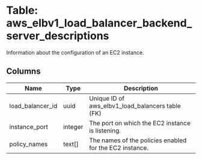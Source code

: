 
# Table: aws_elbv1_load_balancer_backend_server_descriptions
Information about the configuration of an EC2 instance.
## Columns
| Name        | Type           | Description  |
| ------------- | ------------- | -----  |
|load_balancer_id|uuid|Unique ID of aws_elbv1_load_balancers table (FK)|
|instance_port|integer|The port on which the EC2 instance is listening.|
|policy_names|text[]|The names of the policies enabled for the EC2 instance.|
